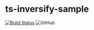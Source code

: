 # ts-inversify-sample

[![Build Status](https://travis-ci.org/carlosbritojun/ts-inversify-sample.svg?branch=master)](https://travis-ci.org/carlosbritojun/ts-inversify-sample)
![GitHub](https://img.shields.io/github/license/carlosbritojun/ts-inversify-sample.svg?label=license)
